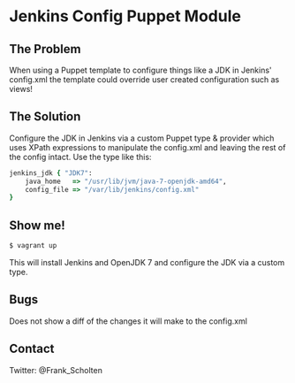 Jenkins Config Puppet Module
============================

## The Problem


When using a Puppet template to configure things like a JDK in Jenkins' config.xml the template could override user created configuration such as views!


## The Solution


Configure the JDK in Jenkins via a custom Puppet type & provider which uses XPath expressions to manipulate the config.xml and leaving the rest of the config intact. Use the type like this:


```ruby
jenkins_jdk { "JDK7":
    java_home   => "/usr/lib/jvm/java-7-openjdk-amd64",
    config_file => "/var/lib/jenkins/config.xml"
}
```

## Show me!


```bash
$ vagrant up
```

This will install Jenkins and OpenJDK 7 and configure the JDK via a custom type.


## Bugs

Does not show a diff of the changes it will make to the config.xml

## Contact

Twitter: @Frank_Scholten